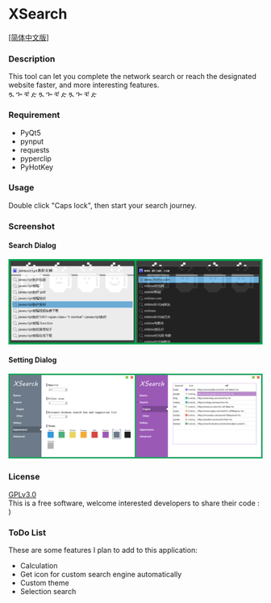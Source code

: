 # XSearch
[[简体中文版]](https://github.com/Xpp521/XSearch/blob/master/README_cn.md "中文版")
### Description
This tool can let you complete the network search or reach the designated website faster, and more interesting features.  
ጿ ኈ ቼ ዽ    ጿ ኈ ቼ ዽ    ጿ ኈ ቼ ዽ 

### Requirement
- PyQt5
- pynput
- requests
- pyperclip
- PyHotKey

### Usage
Double click "Caps lock", then start your search journey.

### Screenshot
#### Search Dialog
![Search dialog](https://raw.githubusercontent.com/Xpp521/Images/master/XSearch1.png)

#### Setting Dialog
![Setting dialog](https://raw.githubusercontent.com/Xpp521/Images/master/XSearch0.png)

### License
[GPLv3.0](https://github.com/Xpp521/XSearch/blob/master/LICENSE.md "License")  
This is a free software, welcome interested developers to share their code : )

### ToDo List
These are some features I plan to add to this application:
- Calculation
- Get icon for custom search engine automatically
- Custom theme
- Selection search
